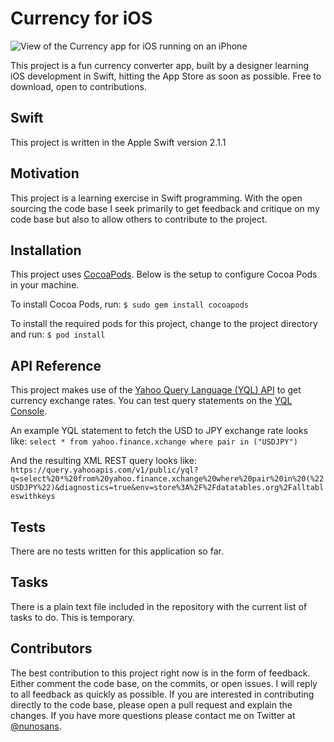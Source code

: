 # Currency for iOS

![View of the Currency app for iOS running on an iPhone](http://f.cl.ly/items/1V1t3V1T140z2N0M1415/currency.jpg)

This project is a fun currency converter app, built by a designer learning iOS development in Swift, hitting the App Store as soon as possible. Free to download, open to contributions.

## Swift

This project is written in the Apple Swift version 2.1.1

## Motivation

This project is a learning exercise in Swift programming. With the open sourcing the code base I seek primarily to get feedback and critique on my code base but also to allow others to contribute to the project.

## Installation

This project uses [CocoaPods](https://cocoapods.org). Below is the setup to configure Cocoa Pods in your machine.

To install Cocoa Pods, run:
`$ sudo gem install cocoapods`

To install the required pods for this project, change to the project directory and run:
`$ pod install`

## API Reference

This project makes use of the [Yahoo Query Language (YQL) API](https://developer.yahoo.com/yql/) to get currency exchange rates. You can test query statements on the [YQL Console](https://developer.yahoo.com/yql/console/).

An example YQL statement to fetch the USD to JPY exchange rate looks like:
`select * from yahoo.finance.xchange where pair in ("USDJPY")`

And the resulting XML REST query looks like:
`https://query.yahooapis.com/v1/public/yql?q=select%20*%20from%20yahoo.finance.xchange%20where%20pair%20in%20(%22USDJPY%22)&diagnostics=true&env=store%3A%2F%2Fdatatables.org%2Falltableswithkeys`

## Tests

There are no tests written for this application so far.

## Tasks

There is a plain text file included in the repository with the current list of tasks to do. This is temporary.

## Contributors

The best contribution to this project right now is in the form of feedback. Either comment the code base, on the commits, or open issues. I will reply to all feedback as quickly as possible. If you are interested in contributing directly to the code base, please open a pull request and explain the changes. If you have more questions please contact me on Twitter at [@nunosans](http://twitter.com/nunosans).
